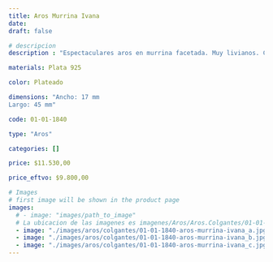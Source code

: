 ```yaml
---
title: Aros Murrina Ivana
date: 
draft: false

# descripcion
description : "Espectaculares aros en murrina facetada. Muy livianos. Colores sutiles."

materials: Plata 925

color: Plateado

dimensions: "Ancho: 17 mm 
Largo: 45 mm"

code: 01-01-1840

type: "Aros"

categories: []

price: $11.530,00

price_eftvo: $9.800,00

# Images
# first image will be shown in the product page
images:
  # - image: "images/path_to_image"
  # La ubicacion de las imagenes es imagenes/Aros/Aros.Colgantes/01-01-1840-aros-murrina-ivana
  - image: "./images/aros/colgantes/01-01-1840-aros-murrina-ivana_a.jpg"
  - image: "./images/aros/colgantes/01-01-1840-aros-murrina-ivana_b.jpg"
  - image: "./images/aros/colgantes/01-01-1840-aros-murrina-ivana_c.jpg"
---
```

